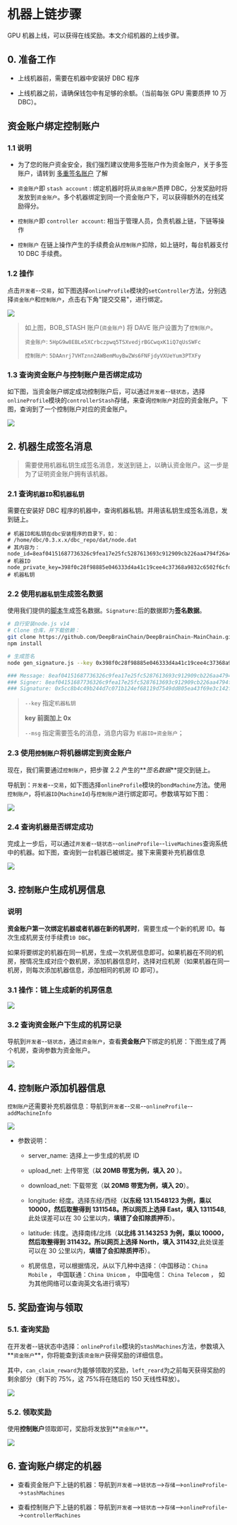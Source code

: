 # 机器上链步骤

GPU 机器上线，可以获得在线奖励。本文介绍机器的上线步骤。

## 0. 准备工作

- 上线机器前，需要在机器中安装好 DBC 程序

- 上线机器之前，请确保钱包中有足够的余额。（当前每张 GPU 需要质押 10 万 DBC）。

## 资金账户绑定控制账户

### 1.1 说明

- 为了您的账户资金安全，我们强烈建议使用多签账户作为资金账户，关于多签账户，请转到 [多重签名账户](https://github.com/DeepBrainChain/DBC-DOC/blob/master/DBC_install/多重签名账户.md) 了解

- `资金账户`即 `stash account` : 绑定机器时将从`资金账户`质押 DBC，分发奖励时将发放到`资金账户`。多个机器绑定到同一个资金账户下，可以获得额外的在线奖励得分。

- `控制账户`即 `controller account`: 相当于管理人员，负责机器上链，下链等操作

- `控制账户` 在链上操作产生的手续费会从`控制账户`扣除，如上链时，每台机器支付 10 DBC 手续费。

### 1.2 操作

点击`开发者`--`交易`，如下图选择`onlineProfile`模块的`setController`方法，分别选择`资金账户`和`控制账户`，点击右下角"提交交易"，进行绑定。

![](./assets/bonding_machine.assets/image-20210629104434008.png)

> 如上图，BOB_STASH 账户(`资金账户`) 将 DAVE 账户设置为了`控制账户`。
>
> `资金账户`: `5HpG9w8EBLe5XCrbczpwq5TSXvedjrBGCwqxK1iQ7qUsSWFc`
>
> `控制账户`: `5DAAnrj7VHTznn2AWBemMuyBwZWs6FNFjdyVXUeYum3PTXFy`

### 1.3 查询资金账户与控制账户是否绑定成功

如下图，当资金账户绑定成功控制账户后，可以通过`开发者`--`链状态`，选择`onlineProfile`模块的`controllerStash`存储，来查询`控制账户`对应的资金账户。下图，查询到了一个控制账户对应的资金账户。

![](./assets/bonding_machine.assets/image-20210714140945243.png)

## 2. 机器生成签名消息

> 需要使用机器私钥生成签名消息，发送到链上，以确认资金账户。这一步是为了证明资金账户拥有该机器。

### 2.1 查询`机器ID`和`机器私钥`

需要在安装好 DBC 程序的机器中，查询机器私钥。并用该私钥生成签名消息，发到链上。

```shell
# 机器ID和私钥在dbc安装程序的目录下，如：
# /home/dbc/0.3.x.x/dbc_repo/dat/node.dat
# 其内容为：
node_id=8eaf04151687736326c9fea17e25fc5287613693c912909cb226aa4794f26a48          # 机器ID
node_private_key=398f0c28f98885e046333d4a41c19cee4c37368a9832c6502f6cfd182e2aef89 # 机器私钥
```

### 2.2 使用`机器私钥`生成签名数据

使用我们提供的[脚本](https://github.com/DeepBrainChain/DeepBrainChain-MainChain/blob/master/scripts/test_script/gen_signature.js)生成签名数据。`Signature:`后的数据即为**签名数据**。

```bash
# 自行安装node.js v14
# Clone 仓库，并下载依赖：
git clone https://github.com/DeepBrainChain/DeepBrainChain-MainChain.git && cd DeepBrainChain-MainChain/scripts/test_script
npm install

# 生成签名
node gen_signature.js --key 0x398f0c28f98885e046333d4a41c19cee4c37368a9832c6502f6cfd182e2aef89 --msg 8eaf04151687736326c9fea17e25fc5287613693c912909cb226aa4794f26a485CiPPseXPECbkjWCa6MnjNokrgYjMqmKndv2rSnekmSK2DjL

### Message: 8eaf04151687736326c9fea17e25fc5287613693c912909cb226aa4794f26a485CiPPseXPECbkjWCa6MnjNokrgYjMqmKndv2rSnekmSK2DjL
### Signer: 8eaf04151687736326c9fea17e25fc5287613693c912909cb226aa4794f26a48
### Signature: 0x5cc8b4c49b244d7c071b124ef68119d7549dd805ea43f69e3c142fd5909f926041a9cad93b16085d72431df2d1164e7911085423bca16625295583686f2fce8c
```

> `--key` 指定`机器私钥`
>
> **key 前面加上 0x**
>
> `--msg` 指定需要签名的消息，消息内容为 `机器ID+资金账户`；

### 2.3 使用`控制账户`将机器绑定到资金账户

现在，我们需要通过`控制账户`，把步骤 2.2 产生的**_签名数据_**提交到链上。

导航到：`开发者`--`交易`，如下图选择`onlineProfile`模块的`bondMachine`方法。使用`控制账户`，将`机器ID`(`MachineId`)与`控制账户`进行绑定即可。参数填写如下图：

![](./assets/bonding_machine.assets/image-20210707140400114.png)

### 2.4 查询机器是否绑定成功

完成上一步后，可以通过`开发者`--`链状态`--`onlineProfile`--`liveMachines`查询系统中的机器。如下图，查询到一台机器已被绑定。接下来需要补充机器信息

![](./assets/bonding_machine.assets/image-20210714141352887.png)

## 3. `控制账户`生成机房信息

### 说明

**资金账户第一次绑定机器或者机器在新的机房时**，需要生成一个新的机房 ID。每次生成机房支付手续费`10 DBC`。

如果将要绑定的机器在同一机房，生成一次机房信息即可。如果机器在不同的机房，按情况生成对应个数机房，添加机器信息时，选择对应机房（如果机器在同一机房，则每次添加机器信息，添加相同的机房 ID 即可）。

### 3.1 操作：链上生成新的机房信息

![](./assets/bonding_machine.assets/image-20210817114537368.png)

### 3.2 查询资金账户下生成的机房记录

导航到`开发者`--`链状态`，通过`资金账户`，查看**资金账户**下绑定的机房：下图生成了两个机房，查询参数为资金账户。

![](./assets/bonding_machine.assets/image-20210817114925965.png)
## 4. `控制账户`添加机器信息

`控制账户`还需要补充机器信息：导航到`开发者`--`交易`--`onlineProfile`--`addMachineInfo`

![](./assets/bonding_machine.assets/image-20210817115411030.png)
- 参数说明：

  - server_name: 选择上一步生成的机房 ID

  - upload_net: 上传带宽（**以 20MB 带宽为例，填入 20** ）。

  - download_net: 下载带宽（**以 20MB 带宽为例，填入 20**）。

  - longitude: 经度。选择东经/西经（**以东经 131.1548123 为例，乘以 10000，然后取整得到 1311548。所以网页上选择 East，填入 1311548**,此处误差可以在 30 公里以内，**填错了会扣除质押币**）。

  - latitude: 纬度。选择南纬/北纬（**以北纬 31.143253 为例，乘以 10000，然后取整得到 311432。所以网页上选择 North，填入 311432**,此处误差可以在 30 公里以内，**填错了会扣除质押币**）。

  - 机房信息，可以根据情况，从以下几种中选择：（中国移动：`China Mobile` ， 中国联通：`China Unicom` ， 中国电信： `China Telecom` ， 如为其他网络可以查询英文名进行填写）

## 5. 奖励查询与领取

### 5.1. 查询奖励

在开发者--链状态中选择：`onlineProfile`模块的`stashMachines`方法，参数填入**`资金账户`**，你将能查到该`资金账户`获得奖励的详细信息。

其中，`can_claim_reward`为能够领取的奖励，`left_reard`为之前每天获得奖励的剩余部分（剩下的 75%，这 75%将在随后的 150 天线性释放）。

![](./assets/bonding_machine.assets/image-20210623143656481.png)

### 5.2. 领取奖励

使用**控制账户**领取即可，奖励将发放到**`资金账户`**。

![](./assets/bonding_machine.assets/image-20210623144049700.png)
## 6. 查询账户绑定的机器

- 查看资金账户下上链的机器：导航到`开发者`-->`链状态`-->`存储`-->`onlineProfile`-->`stashMachines`

- 查看控制账户下上链的机器：导航到`开发者`-->`链状态`-->`存储`-->`onlineProfile`-->`controllerMachines`
